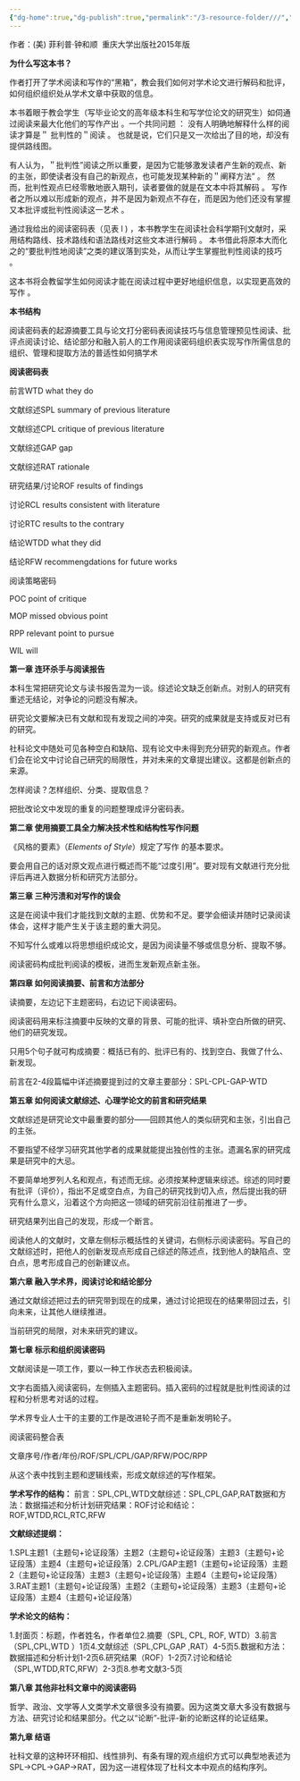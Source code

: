 ```yaml
---
{"dg-home":true,"dg-publish":true,"permalink":"/3-resource-folder///","tags":"gardenEntry","dgPassFrontmatter":true}
---
```


作者：(美) 菲利普·钟和顺  重庆大学出版社2015年版

**为什么写这本书？**

作者打开了学术阅读和写作的“黑箱”，教会我们如何对学术论文进行解码和批评，如何组织组织处从学术文章中获取的信息。

本书着眼于教会学生（写毕业论文的高年级本科生和写学位论文的研究生）如伺通过阅读来最大化他们的写作产出 。一个共同问题 ： 没有人明确地解释什么样的阅读才算是＂ 批判性的＂阅读 。 也就是说，它们只是又一次给出了目的地，却没有提供路线图。

有人认为，＂批判性”阅读之所以重要，是因为它能够激发读者产生新的观点、新的主张，即使读者没有自己的新观点，也可能发现某种新的＂阐释方法” 。 然而，批判性观点巳经零散地嵌入期刊，读者要做的就是在文本中将其解码 。 写作者之所以难以形成新的观点，并不是因为新观点不存在，而是因为他们还没有掌握又本批评或批判性阅读这一艺术 。

通过我给出的阅读密码表（见表 l ) ，本书教学生在阅读社会科学期刊文献时，采用结构路线、技术路线和语法路线对这些文本进行解码 。 本书借此将原本大而化之的“要批判性地阅读”之类的建议落到实处，从而让学生掌握批判性阅读的技巧 。

这本书将会教留学生如何阅读才能在阅读过程中更好地组织信息，以实现更高效的写作 。

**本书结构**

阅读密码表的起源摘要工具与论文打分密码表阅读技巧与信息管理预见性阅读、批评点阅读讨论、结论部分和融入前人的工作用阅读密码组织表实现写作所需信息的组织、管理和提取方法的普适性如何搞学术

**阅读密码表**

前言WTD what they do

文献综述SPL summary of previous literature

文献综述CPL critique of previous literature

文献综述GAP gap

文献综述RAT rationale

研究结果/讨论ROF results of findings

讨论RCL results consistent with literature

讨论RTC results to the contrary

结论WTDD what they did

结论RFW recommengdations for future works

阅读策略密码

POC point of critique

MOP missed obvious point

RPP relevant point to pursue

WIL will

**第一章 连环杀手与阅读报告**

本科生常把研究论文与读书报告混为一谈。综述论文缺乏创新点。对别人的研究有重述无结论，对争论的问题没有解决。

研究论文要解决已有文献和现有发现之间的冲突。研究的成果就是支持或反对已有的研究。

社科论文中随处可见各种空白和缺陷、现有论文中未得到充分研究的新观点。作者们会在论文中讨论自己研究的局限性，并对未来的文章提出建议。这都是创新点的来源。

怎样阅读？怎样组织、分类、提取信息？

把批改论文中发现的重复的问题整理成评分密码表。

**第二章 使用摘要工具全力解决技术性和结构性写作问题**

《风格的要素》（_Elements of Style_）规定了写作 的基本要求。

要会用自己的话对原文观点进行概述而不能“过度引用”。要对现有文献进行充分批评后再进入数据分析和研究方法部分。

**第三章 三种污渍和对写作的误会**

这是在阅读中我们才能找到文献的主题、优势和不足。要学会细读并随时记录阅读体会，这样才能产生关于该主题的重大洞见。

不知写什么或难以将思想组织成论文，是因为阅读量不够或信息分析、提取不够。

阅读密码构成批判阅读的模板，进而生发新观点新主张。

**第四章 如何阅读摘要、前言和方法部分**

读摘要，左边记下主题密码，右边记下阅读密码。

阅读密码用来标注摘要中反映的文章的背景、可能的批评、填补空白所做的研究、他们的研究发现。

只用5个句子就可构成摘要：概括已有的、批评已有的、找到空白、我做了什么、新发现。

前言在2-4段篇幅中详述摘要提到过的文章主要部分：SPL-CPL-GAP-WTD

**第五章 如何阅读文献综述、心理学论文的前言和研究结果**

文献综述是研究论文中最重要的部分——回顾其他人的类似研究和主张，引出自己的主张。

不要指望不经学习研究其他学者的成果就能提出独创性的主张。遗漏名家的研究成果是研究中的大忌。

不要简单地罗列人名和观点，有述而无综。必须按某种逻辑来综述。综述的同时要有批评（评价），指出不足或空白点，为自己的研究找到切入点，然后提出我的研究有什么意义，沿着这个方向把这一领域的研究前沿往前推进了一步。

研究结果列出自己的发现，形成一个断言。

阅读他人的文献时，文章左侧标示概括性的关键词，右侧标示阅读密码。写自己的文献综述时，把他人的创新发现点形成自己综述的陈述点，找到他人的缺陷点、空白点，思考形成自己的创新建议点。

**第六章 融入学术界，阅读讨论和结论部分**

通过文献综述把过去的研究带到现在的成果，通过讨论把现在的结果带回过去，引向未来，让其他人继续推进。

当前研究的局限，对未来研究的建议。

**第七章 标示和组织阅读密码**

文献阅读是一项工作，要以一种工作状态去积极阅读。

文字右面插入阅读密码，左侧插入主题密码。插入密码的过程就是批判性阅读的过程和分析思考对话的过程。

学术界专业人士干的主要的工作是改进轮子而不是重新发明轮子。

阅读密码整合表

文章序号/作者/年份/ROF/SPL/CPL/GAP/RFW/POC/RPP

从这个表中找到主题和逻辑线索，形成文献综述的写作框架。

**学术写作的结构：** 前言：SPL,CPL,WTD文献综述：SPL,CPL,GAP,RAT数据和方法：数据描述和分析计划研究结果：ROF讨论和结论：ROF,WTDD,RCL,RTC,RFW

**文献综述提纲：** 

1.SPL主题1（主题句+论证段落）主题2（主题句+论证段落）主题3（主题句+论证段落）主题4（主题句+论证段落）2.CPL/GAP主题1（主题句+论证段落）主题2（主题句+论证段落）主题3（主题句+论证段落）主题4（主题句+论证段落）3.RAT主题1（主题句+论证段落）主题2（主题句+论证段落）主题3（主题句+论证段落）主题4（主题句+论证段落）

**学术论文的结构：** 

1.封面页：标题，作者姓名，作者单位2.摘要（SPL, CPL, ROF, WTD）3.前言（SPL,CPL,WTD ）1页4.文献综述（SPL,CPL,GAP ,RAT）4-5页5.数据和方法：数据描述和分析计划1-2页6.研究结果（ROF）1-2页7.讨论和结论（SPL,WTDD,RTC,RFW）2-3页8.参考文献3-5页

**第八章 其他非社科文章中的阅读密码**

哲学、政治、文学等人文类学术文章很多没有摘要。因为这类文章大多没有数据与方法、研究讨论和结果部分。代之以“论断”-批评-新的论断这样的论证结果。

**第九章 结语**

社科文章的这种环环相扣、线性排列、有条有理的观点组织方式可以典型地表述为 SPL→CPL→GAP→RAT，因为这一进程体现了杜科文本中观点的结构序列。